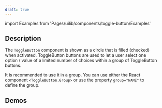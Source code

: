 ```yaml
---
draft: true
---
```


import Examples from 'Pages/uilib/components/toggle-button/Examples'

## Description

The `ToggleButton` component is shown as a circle that is filled (checked) when activated.
ToggleButton buttons are used to let a user select one option / value of a limited number of choices within a group of ToggleButton buttons.

It is recommended to use it in a group. You can use either the React component `<ToggleButton.Group>` or use the property `group="NAME"` to define the group.

## Demos

<Examples />
